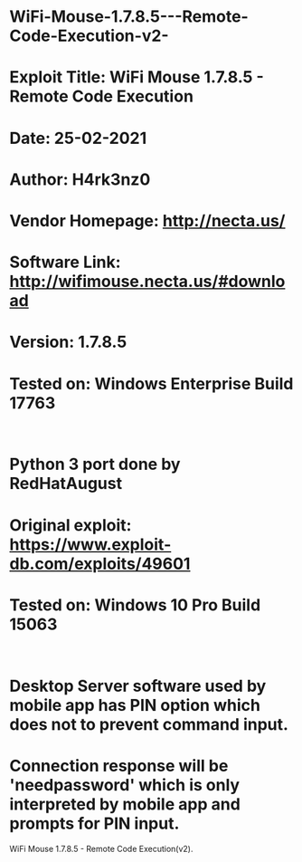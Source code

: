 # WiFi-Mouse-1.7.8.5---Remote-Code-Execution-v2-


# Exploit Title: WiFi Mouse 1.7.8.5 - Remote Code Execution
# Date: 25-02-2021
# Author: H4rk3nz0
# Vendor Homepage: http://necta.us/
# Software Link: http://wifimouse.necta.us/#download
# Version: 1.7.8.5
# Tested on: Windows Enterprise Build 17763
​
# Python 3 port done by RedHatAugust
# Original exploit: https://www.exploit-db.com/exploits/49601
# Tested on: Windows 10 Pro Build 15063
​
# Desktop Server software used by mobile app has PIN option which does not to prevent command input.
# Connection response will be 'needpassword' which is only interpreted by mobile app and prompts for PIN input.


WiFi Mouse 1.7.8.5 - Remote Code Execution(v2).
